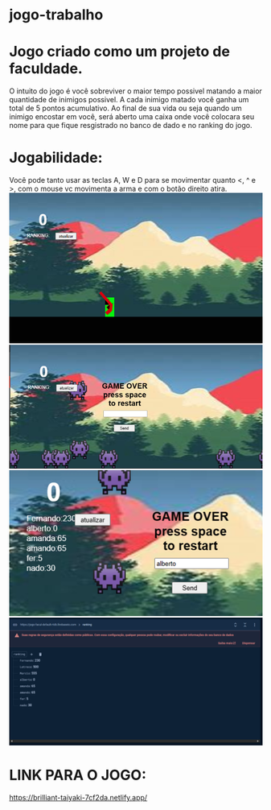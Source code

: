 # jogo-trabalho

# Jogo criado como um projeto de faculdade.
O intuito do jogo é você sobreviver o maior tempo possivel matando a maior quantidade de inimigos possivel.
A cada inimigo matado você ganha um total de 5 pontos acumulativo.
Ao final de sua vida ou seja quando um inimigo encostar em você, será aberto uma caixa onde você colocara seu nome para que fique resgistrado no banco de dado e no ranking do jogo.
# Jogabilidade:
Você pode tanto usar as teclas A, W e D para se movimentar quanto <, ^ e >, com o mouse vc movimenta a arma e com o botão direito atira.
<img src="photo1.png"/>
<img src="photo2.png" />
<img src="photo3.png" />
<img src="photo4 (1).png" />
# LINK PARA O JOGO:

https://brilliant-taiyaki-7cf2da.netlify.app/

